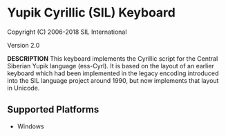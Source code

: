 Yupik Cyrillic (SIL) Keyboard
=====================

Copyright (C) 2006-2018 SIL International

Version 2.0


__DESCRIPTION__
This keyboard implements the Cyrillic script for the Central Siberian Yupik language (ess-Cyrl). It is based on the layout of an earlier keyboard which had been implemented in the legacy encoding introduced into the SIL language project around 1990, but now implements that layout in Unicode.


Supported Platforms
-------------------
 * Windows
 
